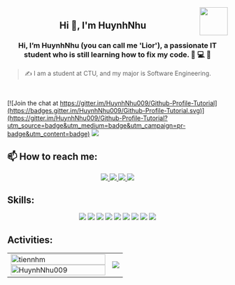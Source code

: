 <!-- <img align="left" width="400" src="https://github.githubassets.com/images/modules/profile/profile-first-repo.svg" /> -->
<img align="right" width="64" src="https://github.com/HuynhNhu009.png" />
<!-- <img align="right" width="64" src="https://img.icons8.com/color/48/vietnam-circular.png" /> -->

<h2 align="center">Hi 👋, I'm HuynhNhu</h2>
<p align="center">
  <h3 align="center">Hi, I’m HuynhNhu (you can call me 'Lior'), a passionate IT student who is still learning how to fix my code.
    📖 💻 🔋 </h3>
</p>

> ✍ I am a student at CTU, and my major is Software Engineering.

<br />

[![Join the chat at https://gitter.im/HuynhNhu009/Github-Profile-Tutorial](https://badges.gitter.im/HuynhNhu009/Github-Profile-Tutorial.svg)](https://gitter.im/HuynhNhu009/Github-Profile-Tutorial?utm_source=badge&utm_medium=badge&utm_campaign=pr-badge&utm_content=badge)
![](https://komarev.com/ghpvc/?username=HuynhNhu009&style=flat-square)

## 📫 How to reach me:

<p align="center">
  <a href="https://www.facebook.com/01.tien" alt="Facebook">
    <img src="https://img.icons8.com/fluent/48/000000/facebook-new.png" target="_blank" />
  </a> 
  <a href="https://github.com/HuynhNhu009" alt="Github">
    <img src="https://img.icons8.com/fluent/48/000000/github.png"/>
  </a> 
  <a href="" alt="Youtube channel" target="_blank" >
    <img src="https://img.icons8.com/fluent/48/000000/youtube-play.png"/>
  </a>
  <a href="mailto:chophen26062003@gmail.com" alt="Email">
    <img src="https://img.icons8.com/fluent/48/000000/mailing.png"/>
  </a>
</p>

## Skills:
<p align="center">
  <img src="https://img.icons8.com/color/48/000000/microsoft-sql-server.png"/>
  <img src="https://img.icons8.com/color/48/000000/mysql-logo.png"/>
  <img src="https://img.icons8.com/color/48/000000/mongodb.png"/>
  <img src="https://img.icons8.com/color/48/000000/git.png"/>
  <img src="https://img.icons8.com/color/48/000000/github-2.png"/>
  <img src="https://img.icons8.com/color/48/000000/visual-studio-code-2019.png"/>
  <img src="https://img.icons8.com/color/48/null/visual-studio--v2.png"/>
  <img src="https://img.icons8.com/?size48&id=4djt356tq8UO&format=png&color=000000"/>
  <img src="https://img.icons8.com/?size=48&id=iWw83PVcBpLw&format=png&color=000000"/>
</p>

## Activities:

<table style="width:100%;">
  <tr>
    <td>
      <img src="https://github-readme-stats.vercel.app/api/top-langs/?username=HuynhNhu009&bg_color=FFFFFF00&text_color=179fa3&layout=compact&hide=CSS&langs_count=10&custom_title=Top%20ngôn%20ngữ%20được%20dùng" alt="tiennhm" width="100%"/>
      <img src="https://github-readme-stats.vercel.app/api?username=HuynhNhu009&bg_color=FFFFFF00&text_color=179fa3&show_icons=true&count_private=true&include_all_commits=true&custom_title=Hoạt%20động%20trên%20Github" alt="HuynhNhu009" width="100%"/>
    </td>
    <td>
      <p align="center"> 
        <img src="https://gifdb.com/images/high/big-eyes-cat-on-computer-0fdm21yvkyp4k0bg.gif"/>
      </p>
    </td>
  </tr>
</table
